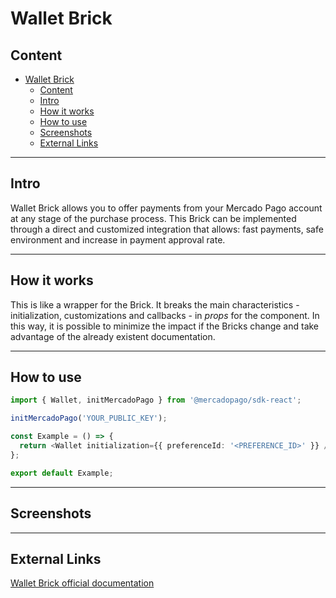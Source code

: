 # Wallet Brick

## Content

- [Wallet Brick](#wallet-brick)
  - [Content](#content)
  - [Intro](#intro)
  - [How it works](#how-it-works)
  - [How to use](#how-to-use)
  - [Screenshots](#screenshots)
  - [External Links](#external-links)

---

## Intro

Wallet Brick allows you to offer payments from your Mercado Pago account at any stage of the purchase process. This Brick can be implemented through a direct and customized integration that allows: fast payments, safe environment and increase in payment approval rate.

---

## How it works

This is like a wrapper for the Brick. It breaks the main characteristics - initialization, customizations and callbacks - in _props_ for the component. In this way, it is possible to minimize the impact if the Bricks change and take advantage of the already existent documentation.

---

## How to use

```ts
import { Wallet, initMercadoPago } from '@mercadopago/sdk-react';

initMercadoPago('YOUR_PUBLIC_KEY');

const Example = () => {
  return <Wallet initialization={{ preferenceId: '<PREFERENCE_ID>' }} />;
};

export default Example;
```

---

## Screenshots

---

## External Links

[Wallet Brick official documentation](https://www.mercadopago.com/developers/en/docs/checkout-bricks/wallet-brick/introduction)
